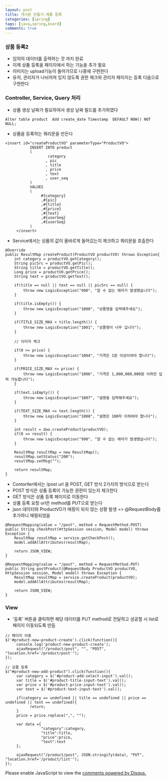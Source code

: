 ```yaml
---
layout: post
title: 게시판 만들기-제품 등록
categories: [spring]
tags: [java,spring,board]
comments: true
---
```


### 상품 등록2
- 임의의 데이터를 출력하는 것 까지 완료
- 이제 상품 등록을 페이지에서 하는 기능을 추가 필요
- 이미지는 upload기능이 들어가므로 나중에 구현한다
- 유저, 관리자가 나뉘어져 있지 않도록 권한 체크와 관리자 페이지는 등록 다음으로 구현한다

### Controller, Service, Query 처리
- 상품 생성 날짜가 필요하여서 생성 날짜 필드를 추가하였다

~~~
Alter table product  Add create_date Timestamp  DEFAULT NOW() NOT NULL;
~~~
- 상품을 등록하는 쿼리문을 만든다

~~~
<insert id="createProductVO" parameterType="ProductVO">
           INSERT INTO product
           (                    
                   category
                  , pic
                  , title
                  , price
                  , text
                  , user_seq
           )
           VALUES
           (
                #{category}
                ,#{pic}
                ,#{title}
                ,#{price}
                ,#{text}
                ,#{userSeq}
                ,#{userSeq}
           )
     </insert>
~~~
- Service에서는 상품의 값이 올바르게 들어갔는지 체크하고 쿼리문을 호출한다

~~~
@Override
public ResultMap createProduct(ProductVO productVO) throws Exception{
    int category = productVO.getCategory();
    String picSrc = productVO.getPic();
    String title = productVO.getTitle();
    Long price = productVO.getPrice();
    String text = productVO.getText();
    
    if(title == null || text == null || picSrc == null) {
        throw new LogicException("990", "알 수 없는 에러가 발생했습니다");
    }
    
    if(title.isEmpty()) {
        throw new LogicException("1000", "상품명을 입력해주세요");    
    }
    
    if(TITLE_SIZE_MAX < title.length()) {
        throw new LogicException("1001", "상품명이 너무 깁니다");
    }
    
    // 이미지 체크
    
    if(0 >= price) {
        throw new LogicException("1004", "가격은 1원 이상이여야 합니다");
    }
    
    if(PRICE_SIZE_MAX <= price) {
        throw new LogicException("1006", "가격은 1,000,000,000원 이하만 입력 가능합니다");
    }
    
    if(text.isEmpty()) {
        throw new LogicException("1007", "설명을 입력해주세요");                
    }
    
    if(TEXT_SIZE_MAX <= text.length()) {
        throw new LogicException("1008", "설명은 100자 이하여야 합니다");
    }
    
    int result = dao.createProduct(productVO);
    if(0 == result) {
        throw new LogicException("990", "알 수 없는 에러가 발생했습니다");
    }
    
    ResultMap resultMap = new ResultMap();
    resultMap.setStatus("200");
    resultMap.setMsg("");
    
    return resultMap;
}
~~~

- Contorller에서는 /post url 을 POST, GET 방식 2가지의 방식으로 받는다
- POST 방식은 상품 등록이 가능한 권한이 있는지 체크한다
- GET 방식은 상품 등록 페이지로 이동한다
- 상품 등록 요청 url은 method를 PUT으로 받는다
- json 데이터와 ProductVO가 매핑이 되지 않는 상황 발생 => @RequestBody를 추가하니 매핑되었음

~~~
@RequestMapping(value = "/post", method = RequestMethod.POST)
public String checkPost(HttpSession session, Model model) throws Exception {
    ResultMap resultMap = service.getCheckPost();
    model.addAllAttributes(resultMap);
    
    return JSON_VIEW;    
}

@RequestMapping(value = "/post", method = RequestMethod.PUT)
public String postProduct(@RequestBody ProductVO productVO, HttpSession session, Model model) throws Exception {
    ResultMap resultMap = service.createProduct(productVO);
    model.addAllAttributes(resultMap);
    
    return JSON_VIEW;
}
~~~

### View
- '등록' 버튼을 클릭하면 해당 데이터를 PUT method로 전달하고 성공할 시 list로 페이지 이동되도록 만듬

~~~
// 페이지 이동
$('#product-new-product-create').click(function(){
     console.log('product-new-product-create');
     ajaxRequest("/product/post", "", "POST",  "location.href='/product/post'");
});

// 상품 등록
$("#product-new-add-product").click(function(){
     var category = $('#product-add-select-input').val();
     var title = $('#product-title-input-text').val();
     var price = $('#product-price-input-text').val();
     var text = $('#product-text-input-text').val();
     
     if(category == undefined || title == undefined || price ==  undefined || text == undefined){
           return;
     }
     price = price.replace(",", "");
     
     var data ={
                "category":category,
                "title":title,
                "price":price,
                "text":text
     };
     
     ajaxRequest("/product/post", JSON.stringify(data), "PUT",  "location.href='/product/list'");    
});
~~~

<div id="disqus_thread"></div>
<script>

/**
*  RECOMMENDED CONFIGURATION VARIA*BLES: EDIT AND UNCOMMENT THE SECTION BELOW TO INSERT DYNAMIC VALUES FROM YOUR PLATFORM OR CMS.
*  LEARN WHY DEFINING THESE VARIABLES IS IMPORTANT: https://disqus.com/admin/universalcode/#configuration-variables*/
/*
var disqus_config = function () {
this.page.url = PAGE_URL;  // Replace PAGE_URL with your page's canonical URL variable
this.page.identifier = PAGE_IDENTIFIER; // Replace PAGE_IDENTIFIER with your page's unique identifier variable
};
*/
(function() { // DON'T EDIT BELOW THIS LINE
var d = document, s = d.createElement('script');
s.src = 'https://parkwonhui.disqus.com/embed.js';
s.setAttribute('data-timestamp', +new Date());
(d.head || d.body).appendChild(s);
})();
</script>
<noscript>Please enable JavaScript to view the <a href="https://disqus.com/?ref_noscript">comments powered by Disqus.</a></noscript>

